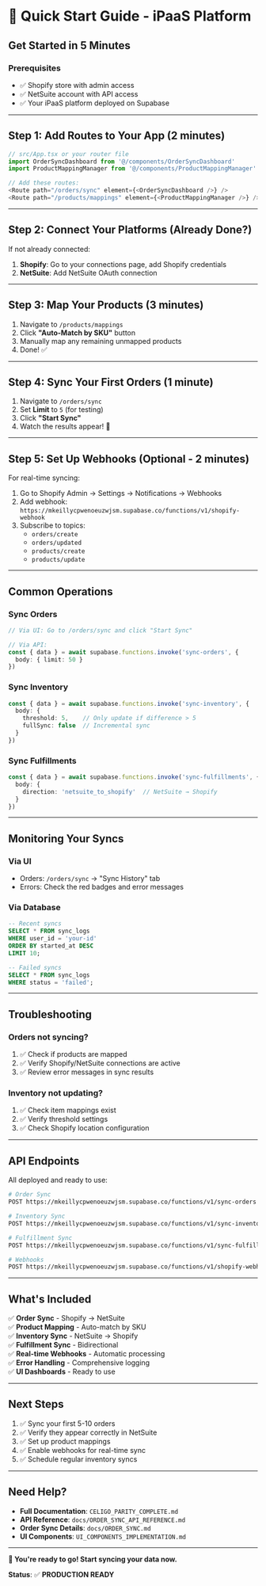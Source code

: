 # 🚀 Quick Start Guide - iPaaS Platform

## Get Started in 5 Minutes

### Prerequisites
- ✅ Shopify store with admin access
- ✅ NetSuite account with API access
- ✅ Your iPaaS platform deployed on Supabase

---

## Step 1: Add Routes to Your App (2 minutes)

```typescript
// src/App.tsx or your router file
import OrderSyncDashboard from '@/components/OrderSyncDashboard'
import ProductMappingManager from '@/components/ProductMappingManager'

// Add these routes:
<Route path="/orders/sync" element={<OrderSyncDashboard />} />
<Route path="/products/mappings" element={<ProductMappingManager />} />
```

---

## Step 2: Connect Your Platforms (Already Done?)

If not already connected:

1. **Shopify**: Go to your connections page, add Shopify credentials
2. **NetSuite**: Add NetSuite OAuth connection

---

## Step 3: Map Your Products (3 minutes)

1. Navigate to `/products/mappings`
2. Click **"Auto-Match by SKU"** button
3. Manually map any remaining unmapped products
4. Done! ✅

---

## Step 4: Sync Your First Orders (1 minute)

1. Navigate to `/orders/sync`
2. Set **Limit** to `5` (for testing)
3. Click **"Start Sync"**
4. Watch the results appear! 🎉

---

## Step 5: Set Up Webhooks (Optional - 2 minutes)

For real-time syncing:

1. Go to Shopify Admin → Settings → Notifications → Webhooks
2. Add webhook: `https://mkeillycpwenoeuzwjsm.supabase.co/functions/v1/shopify-webhook`
3. Subscribe to topics:
   - `orders/create`
   - `orders/updated`
   - `products/create`
   - `products/update`

---

## Common Operations

### Sync Orders

```typescript
// Via UI: Go to /orders/sync and click "Start Sync"

// Via API:
const { data } = await supabase.functions.invoke('sync-orders', {
  body: { limit: 50 }
})
```

### Sync Inventory

```typescript
const { data } = await supabase.functions.invoke('sync-inventory', {
  body: { 
    threshold: 5,    // Only update if difference > 5
    fullSync: false  // Incremental sync
  }
})
```

### Sync Fulfillments

```typescript
const { data } = await supabase.functions.invoke('sync-fulfillments', {
  body: { 
    direction: 'netsuite_to_shopify'  // NetSuite → Shopify
  }
})
```

---

## Monitoring Your Syncs

### Via UI
- Orders: `/orders/sync` → "Sync History" tab
- Errors: Check the red badges and error messages

### Via Database
```sql
-- Recent syncs
SELECT * FROM sync_logs 
WHERE user_id = 'your-id'
ORDER BY started_at DESC 
LIMIT 10;

-- Failed syncs
SELECT * FROM sync_logs 
WHERE status = 'failed';
```

---

## Troubleshooting

### Orders not syncing?
1. ✅ Check if products are mapped
2. ✅ Verify Shopify/NetSuite connections are active
3. ✅ Review error messages in sync results

### Inventory not updating?
1. ✅ Check item mappings exist
2. ✅ Verify threshold settings
3. ✅ Check Shopify location configuration

---

## API Endpoints

All deployed and ready to use:

```bash
# Order Sync
POST https://mkeillycpwenoeuzwjsm.supabase.co/functions/v1/sync-orders

# Inventory Sync
POST https://mkeillycpwenoeuzwjsm.supabase.co/functions/v1/sync-inventory

# Fulfillment Sync
POST https://mkeillycpwenoeuzwjsm.supabase.co/functions/v1/sync-fulfillments

# Webhooks
POST https://mkeillycpwenoeuzwjsm.supabase.co/functions/v1/shopify-webhook
```

---

## What's Included

✅ **Order Sync** - Shopify → NetSuite  
✅ **Product Mapping** - Auto-match by SKU  
✅ **Inventory Sync** - NetSuite → Shopify  
✅ **Fulfillment Sync** - Bidirectional  
✅ **Real-time Webhooks** - Automatic processing  
✅ **Error Handling** - Comprehensive logging  
✅ **UI Dashboards** - Ready to use  

---

## Next Steps

1. ✅ Sync your first 5-10 orders
2. ✅ Verify they appear correctly in NetSuite
3. ✅ Set up product mappings
4. ✅ Enable webhooks for real-time sync
5. ✅ Schedule regular inventory syncs

---

## Need Help?

- **Full Documentation**: `CELIGO_PARITY_COMPLETE.md`
- **API Reference**: `docs/ORDER_SYNC_API_REFERENCE.md`
- **Order Sync Details**: `docs/ORDER_SYNC.md`
- **UI Components**: `UI_COMPONENTS_IMPLEMENTATION.md`

---

**🎉 You're ready to go! Start syncing your data now.**

**Status**: ✅ **PRODUCTION READY**
